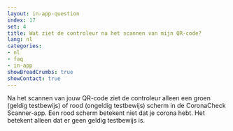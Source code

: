 ```yaml
---
layout: in-app-question
index: 17
set: 4
title: Wat ziet de controleur na het scannen van mijn QR-code?
lang: nl
categories:
- nl
- faq
- in-app
showBreadCrumbs: true
showContact: true
---
```

Na het scannen van jouw QR-code ziet de controleur alleen een groen (geldig testbewijs) of rood (ongeldig testbewijs) scherm in de CoronaCheck Scanner-app. 
Een rood scherm betekent niet dat je corona hebt. Het betekent alleen dat er geen geldig testbewijs is. 
